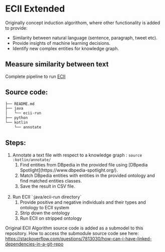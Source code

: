 # ECII Extended
Originally concept induction algorithom, where other functionality is added to provide:
* Similarity between natural language (sentence, paragraph, tweet etc).
* Provide insights of machine learning decisions.
* Identify new complex entities for knowledge graph.


## Measure similarity between text


Complete pipeline to run [ECII](https://github.com/md-k-sarker/ecii)


## Source code:
```bash
├── README.md
├── java
│   └── ecii-run
├── python
└── kotlin
    └── annotate
```

## Steps:
<ol>
<li>Annotate a text file with respect to a knowledge graph : <code>source :kotlin/annotate/</code>
<ol>
    <li>Find entities from DBpedia in the provided file using
    [DBpedia Spotlight](https://www.dbpedia-spotlight.org/).
    <li>Match DBpedia entities with entities in the provided ontology and find matched entities classes.
    <li>Save the result in CSV file.
</ol>
<br>
<li>Run ECII `:java/ecii-run directory`
<ol>
    <li>Provide positive and negative individuals and their types and ontology to ECII system
    <li>Strip down the ontology
    <li>Run ECII on stripped ontology
</ol>
</ol>



Original ECII Algorithm source code is added as a submodel to this repository. How to access the submodule source code see here: 
https://stackoverflow.com/questions/7813030/how-can-i-have-linked-dependencies-in-a-git-repo